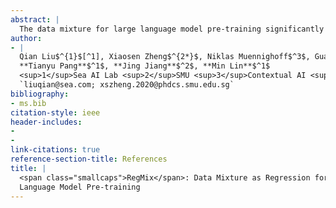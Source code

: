 ```yaml
---
abstract: |
  The data mixture for large language model pre-training significantly impacts performance, yet how to determine an effective mixture remains unclear. We propose <span class="smallcaps">RegMix</span> to automatically identify a high-performing data mixture by formulating it as a regression task. <span class="smallcaps">RegMix</span> involves training a set of small models with diverse data mixtures and fitting a regression model to predict their performance given their respective mixtures. With the fitted regression model, we simulate the top-ranked mixture and use it to train a large-scale model with orders of magnitude more compute. To empirically validate <span class="smallcaps">RegMix</span>, we train 512 models with 1M parameters for 1B tokens of different mixtures to fit the regression model and find the optimal mixture. Using this mixture we train a 1B parameter model for 25B tokens (i.e. $1000 \times$ larger and $25 \times$ longer) which we find performs best among 64 candidate 1B parameter models with other mixtures. Further, our method demonstrates superior performance compared to human selection and achieves results that match or surpass DoReMi, while utilizing only 10% of the compute budget. Our experiments also show that (1) Data mixtures significantly impact performance with single-task performance variations of up to 14.6%; (2) Web corpora rather than data perceived as high-quality like Wikipedia have the strongest positive correlation with downstream performance; (3) Domains interact in complex ways often contradicting common sense, thus automatic approaches like <span class="smallcaps">RegMix</span> are needed; (4) Data mixture effects transcend scaling laws, and our approach captures the complexity by considering all domains together. Our code is available at <https://github.com/sail-sg/regmix>.
author:
- |
  Qian Liu$^{1}$[^1], Xiaosen Zheng$^{2*}$, Niklas Muennighoff$^3$, Guangtao Zeng$^4$, Longxu Dou$^1$  
  **Tianyu Pang**$^1$, **Jing Jiang**$^2$, **Min Lin**$^1$  
  <sup>1</sup>Sea AI Lab <sup>2</sup>SMU <sup>3</sup>Contextual AI <sup>4</sup>SUTD  
  `liuqian@sea.com; xszheng.2020@phdcs.smu.edu.sg`
bibliography:
- ms.bib
citation-style: ieee
header-includes:
- 
- 
link-citations: true
reference-section-title: References
title: |
  <span class="smallcaps">RegMix</span>: Data Mixture as Regression for  
  Language Model Pre-training
---
```





[^1]: The first two authors contributed equally.
